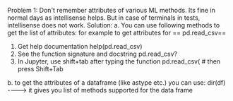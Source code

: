 Problem 1: Don't remember attributes of various ML methods. Its fine in normal days as intellisense helps. But in case of terminals in tests, intellisense does not work.
Solution: 
a. You can use following methods to get the list of attributes:
for example to get attributes for == pd.read_csv==
1. Get help documentation
    help(pd.read_csv)
2. See the function signature and docstring 
   pd.read_csv?
3. In Jupyter, use shift+tab after typing the function 
   pd.read_csv( # then press Shift+Tab

b. to get the attributes of a dataframe (like astype etc.) you can use:
dir(df) ----> it gives you list of methods supported for the data frame
